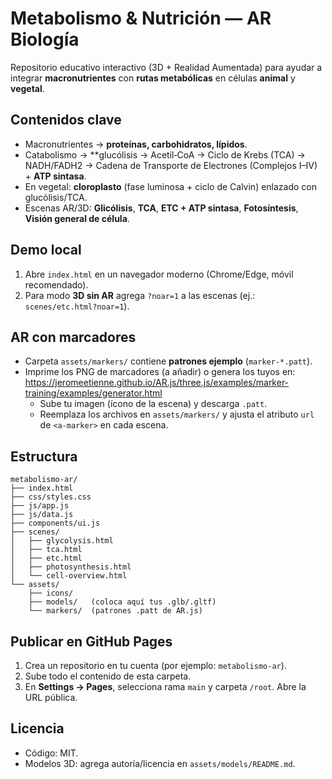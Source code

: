 # Metabolismo & Nutrición — AR Biología

Repositorio educativo interactivo (3D + Realidad Aumentada) para ayudar a integrar **macronutrientes** con **rutas metabólicas** en células **animal** y **vegetal**.

## Contenidos clave
- Macronutrientes → **proteínas, carbohidratos, lípidos**.
- Catabolismo → **glucólisis → Acetil‑CoA → Ciclo de Krebs (TCA) → NADH/FADH2 → Cadena de Transporte de Electrones (Complejos I–IV) + **ATP sintasa**.
- En vegetal: **cloroplasto** (fase luminosa + ciclo de Calvin) enlazado con glucólisis/TCA.
- Escenas AR/3D: **Glicólisis**, **TCA**, **ETC + ATP sintasa**, **Fotosíntesis**, **Visión general de célula**.

## Demo local
1. Abre `index.html` en un navegador moderno (Chrome/Edge, móvil recomendado).
2. Para modo **3D sin AR** agrega `?noar=1` a las escenas (ej.: `scenes/etc.html?noar=1`).

## AR con marcadores
- Carpeta `assets/markers/` contiene **patrones ejemplo** (`marker-*.patt`).
- Imprime los PNG de marcadores (a añadir) o genera los tuyos en: <https://jeromeetienne.github.io/AR.js/three.js/examples/marker-training/examples/generator.html>
  - Sube tu imagen (ícono de la escena) y descarga `.patt`.
  - Reemplaza los archivos en `assets/markers/` y ajusta el atributo `url` de `<a-marker>` en cada escena.

## Estructura
```
metabolismo-ar/
├── index.html
├── css/styles.css
├── js/app.js
├── js/data.js
├── components/ui.js
├── scenes/
│   ├── glycolysis.html
│   ├── tca.html
│   ├── etc.html
│   ├── photosynthesis.html
│   └── cell-overview.html
└── assets/
    ├── icons/
    ├── models/   (coloca aquí tus .glb/.gltf)
    └── markers/  (patrones .patt de AR.js)
```

## Publicar en GitHub Pages
1. Crea un repositorio en tu cuenta (por ejemplo: `metabolismo-ar`).
2. Sube todo el contenido de esta carpeta.
3. En **Settings → Pages**, selecciona rama `main` y carpeta `/root`. Abre la URL pública.

## Licencia
- Código: MIT.
- Modelos 3D: agrega autoría/licencia en `assets/models/README.md`.
